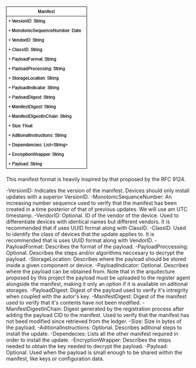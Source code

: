 ![Manifest](Manifest.drawio.png?raw=true "Manifest")

This manifest format is heavily inspired by that proposed by the RFC 9124.

-VersionID: Indicates the version of the manifest. Devices should only install updates with a superior VersionID.
-MonotonicSequenceNumber: An increasing number sequence used to verify that the manifest has been created in a time posterior
of that of previous updates. We will use am UTC timestamp.
-VendorID: Optional. ID of the vendor of the device. Used to differentiate devices with identical names but different vendors.
It is recommended that if uses UUID format along with ClassID.
-ClassID: Used to identify the class of devices that the update applies to. It is recommended that is uses UUID format along with VendorID.
-PayloadFormat: Describes the format of the payload.
-PayloadProccessing: Optional. Describes the steps and/or algorithms neccesary to decrypt the payload.
-StorageLocation: Describes where the payload should be stored inside a given component or device.
-PayloadIndicator: Optional. Describes where the payload can be obtained from. Note that in the arquitecture proposed by this project
the payload must be uploaded to the register agent alongside the manifest, making it only an option if it is available on aditional storages.
-PayloadDigest: Digest of the payload used to verify it's intregrity when coupled with the autor's key.
-ManifestDigest: Digest of the manifest used to verify that it's contents have not been modified.
-ManifestDigestInChain: Digest generated by the registration process after adding the payload CID to the manifest. Used to verify that the
manifest has not beed modified since retrieved from the ledger.
-Size: Size in bytes of the payload.
-AditionalInstructions: Optional. Describes aditional steps to install the update.
-Dependecies: Lists all the other manifest required in order to install the update.
-EncryptionWrapper: Describes the steps needed to obtain the key needed to decrypt the payload.
-Payload: Optional. Used when the payload is small enough to be shared within the manifest, like keys or configuration data.
